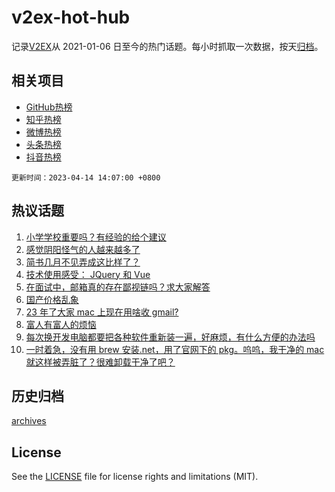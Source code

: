 # v2ex-hot-hub

 记录[V2EX](https://www.v2ex.com/)从 2021-01-06 日至今的热门话题。每小时抓取一次数据，按天[归档](archives)。
 
 ## 相关项目

- [GitHub热榜](https://github.com/it985/github-hot-hub)
- [知乎热榜](https://github.com/it985/zhihu-hot-hub)
- [微博热榜](https://github.com/it985/weibo-hot-hub)
- [头条热榜](https://github.com/it985/toutiao-hot-hub)
- [抖音热榜](https://github.com/it985/douyin-hot-hub)


 `更新时间：2023-04-14 14:07:00 +0800`

## 热议话题

1. [小学学校重要吗？有经验的给个建议](https://www.v2ex.com/t/932234)
1. [感觉阴阳怪气的人越来越多了](https://www.v2ex.com/t/932235)
1. [简书几月不见弄成这比样了？](https://www.v2ex.com/t/932360)
1. [技术使用感受： JQuery 和 Vue](https://www.v2ex.com/t/932298)
1. [在面试中，邮箱真的存在鄙视链吗？求大家解答](https://www.v2ex.com/t/932263)
1. [国产价格乱象](https://www.v2ex.com/t/932390)
1. [23 年了大家 mac 上现在用啥收 gmail?](https://www.v2ex.com/t/932261)
1. [富人有富人的烦恼](https://www.v2ex.com/t/932233)
1. [每次换开发电脑都要把各种软件重新装一遍，好麻烦，有什么方便的办法吗](https://www.v2ex.com/t/932265)
1. [一时着急，没有用 brew 安装.net，用了官网下的 pkg。呜呜，我干净的 mac 就这样被弄脏了？很难卸载干净了吧？](https://www.v2ex.com/t/932320)

## 历史归档

[archives](archives)

## License

See the [LICENSE](LICENSE) file for license rights and limitations (MIT).
